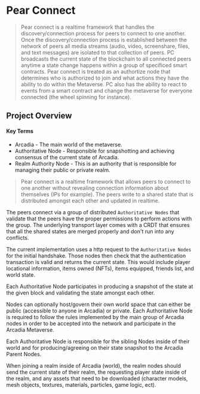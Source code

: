 # Pear Connect

> Pear connect is a realtime framework that handles the discovery/connection process for peers to connect to one another. Once the discovery/connection process is established between the network of peers all media streams (audio, video, screenshare, files, and text messages) are isolated to that collection of peers. PC broadcasts the current state of the blockchain to all connected peers anytime a state change happens within a group of specificed smart contracts. Pear connect is treated as an authortize node that determines who is authorized to join and what actions they have the ability to do within the Metaverse. PC also has the ability to react to events from a smart contract and change the metaverse for everyone connected (the wheel spinning for instance).

## Project Overview

#### Key Terms
- Arcadia - The main world of the metaverse.
- Authoritative Node - Responsible for snapshotting and achieving consensus of the current state of Arcadia.
- Realm Authority Node - This is an authority that is responsible for managing their public or private realm.

>Pear connect is a realtime framework that allows peers to connect to one another without revealing connection information about themselves (IPs for example). The peers write to a shared state that is distributed amongst each other and updated in realtime.

The peers connect via a group of distributed `Authoritative Nodes` that validate that the peers have the proper permissions to perform actions with the group. The underlying transport layer comes with a CRDT that ensures that all the shared states are merged properly and don't run into any conflicts.

The current implementation uses a http request to the `Authoritative Nodes` for the initial handshake. Those nodes then check that the authentication transaction is valid and returns the current state. This would include player locational information, items owned (NFTs), items equipped, friends list, and world state.

Each Authoritative Node participates in producing a snapshot of the state at the given block and validating the state amongst each other.

Nodes can optionally host/govern their own world space that can either be public (accessible to anyone in Arcadia) or private. Each Authoritative Node is required to follow the rules implemented by the main group of Arcadia nodes in order to be accepted into the network and participate in the Arcadia Metaverse.

Each Authoritative Node is responsible for the sibling Nodes inside of their world and for producing/agreeing on their state snapshot to the Arcadia Parent Nodes.

When joining a realm inside of Arcadia (world), the realm nodes should send the current state of their realm, the requesting player state inside of the realm, and any assets that need to be downloaded (character models, mesh objects, textures, materials, particles, game logic, ect).
